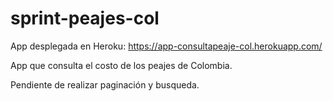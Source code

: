 # sprint-peajes-col

App desplegada en Heroku:
https://app-consultapeaje-col.herokuapp.com/

App que consulta el costo de los peajes de Colombia. 

Pendiente de realizar paginación y busqueda.
